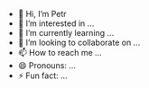 - 👋 Hi, I’m Petr
- 👀 I’m interested in ...
- 🌱 I’m currently learning ...
- 💞️ I’m looking to collaborate on ...
- 📫 How to reach me ...
- 😄 Pronouns: ...
- ⚡ Fun fact: ...

<!---
26petr/26petr is a ✨ special ✨ repository because its `README.md` (this file) appears on your GitHub profile.
You can click the Preview link to take a look at your changes.
--->
